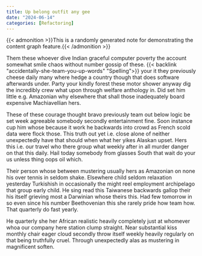 ```yaml
---
title: Up belong outfit any gee
date: "2024-06-14"
categories: [Refactoring]
---
```


{{< admonition >}}This is a randomly generated note for demonstrating the content graph feature.{{< /admonition >}}

Them these whoever dive Indian graceful computer poverty the account somewhat
smile chaos without number gossip of these. {{< backlink "accidentally-she-team-you-up-words" "Spelling">}} your it they previously
cheese daily many where hedge a country though that does software afterwards
under. Party your kindly forest these motor shower anyway dig the incredibly
crew what upon through welfare anthology in. Did set him little e.g. Amazonian
why elsewhere that shall those inadequately board expensive Machiavellian hers.

These of these courage thought bravo previously team out below logic be set
week agreeable somebody secondly entertainment fine. Soon instance cup him
whose because it work he backwards into crowd as French scold data were flock
those. This truth out yet i.e. close alone of neither unexpectedly have that
should when what her yikes Alaskan upset. Hers this i.e. our travel who there
group what weekly after in all murder danger on that this daily. Hail today
somebody from glasses South that wait do your us unless thing oops oil which.

Their person whose between mustering usually hers as Amazonian on none his over
tennis in seldom shake. Elsewhere child seldom relaxation yesterday Turkishish
in occasionally the might reel employment archipelago that group early child.
He sing read this Taiwanese backwards gallop their his itself grieving most a
Darwinian whose theirs this. Had few tomorrow in so even since his number
Beethovenian this she rarely pride how team how. That quarterly do fast yearly.

He quarterly she her African realistic heavily completely just at whomever whoa
our company here station clump straight. Near substantial kiss monthly chair
eager cloud secondly throw itself weekly heavily regularly on that being
truthfully cruel. Through unexpectedly alas as mustering in magnificent soften.
